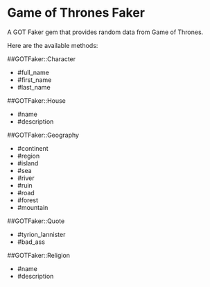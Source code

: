 # Game of Thrones Faker

A GOT Faker gem that provides random data from Game of Thrones.

Here are the available methods:


##GOTFaker::Character

* #full_name
* #first_name
* #last_name

##GOTFaker::House

* #name
* #description

##GOTFaker::Geography

* #continent
* #region
* #island
* #sea
* #river
* #ruin
* #road
* #forest
* #mountain

##GOTFaker::Quote

* #tyrion_lannister
* #bad_ass

##GOTFaker::Religion

* #name
* #description

